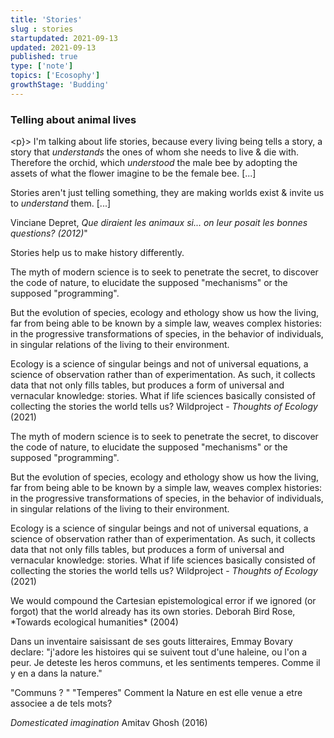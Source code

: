 ```yaml
---
title: 'Stories'
slug : stories
startupdated: 2021-09-13
updated: 2021-09-13
published: true
type: ['note']
topics: ['Ecosophy']
growthStage: 'Budding'
---
```


### Telling about animal lives

<SimpleCard width="700px">

<p}> I'm talking about life stories, because every living being tells a story, a story that *understands* the ones of whom she needs to live & die with. Therefore the orchid, which *understood* the male bee by adopting the assets of what the flower imagine to be the female bee. [...]

Stories aren't just telling something, they are making worlds exist & invite us to *understand* them. [...]

Vinciane Depret, *Que diraient les animaux si... on leur posait les bonnes questions? (2012)*"</p>

</SimpleCard>

Stories help us to make history differently.

<SimpleCard width="700px">

<p  style={{ textAlign: 'center' }}> The myth of modern science is to seek to penetrate the secret, to discover the code of nature, to elucidate the supposed "mechanisms" or the supposed "programming".

But the evolution of species, ecology and ethology show us how the living, far from being able to be known by a simple law, weaves complex histories: in the progressive transformations of species, in the behavior of individuals, in singular relations of the living to their environment.

Ecology is a science of singular beings and not of universal equations, a science of observation rather than of experimentation. As such, it collects data that not only fills tables, but produces a form of universal and vernacular knowledge: stories. What if life sciences basically consisted of collecting the stories the world tells us? Wildproject - *Thoughts of Ecology* (2021)</p>

</SimpleCard>

<SimpleCard width="700px">

<p  style={{ textAlign: 'center' }}> The myth of modern science is to seek to penetrate the secret, to discover the code of nature, to elucidate the supposed "mechanisms" or the supposed "programming".

But the evolution of species, ecology and ethology show us how the living, far from being able to be known by a simple law, weaves complex histories: in the progressive transformations of species, in the behavior of individuals, in singular relations of the living to their environment.

Ecology is a science of singular beings and not of universal equations, a science of observation rather than of experimentation. As such, it collects data that not only fills tables, but produces a form of universal and vernacular knowledge: stories. What if life sciences basically consisted of collecting the stories the world tells us? Wildproject - *Thoughts of Ecology* (2021)</p>

</SimpleCard>

<SimpleCard width="700px">

<p  style={{ textAlign: 'center' }}> We would compound the Cartesian epistemological error if we ignored (or forgot) that the world already has its own stories. Deborah Bird Rose, *Towards ecological humanities* (2004)</p>

</SimpleCard>

<SimpleCard width="700px">

<p  style={{ textAlign: 'center' }}> Dans un inventaire saisissant de ses gouts litteraires, Emmay Bovary declare: "j'adore les histoires qui se suivent tout d'une haleine, ou l'on a peur. Je deteste les heros communs, et les sentiments temperes. Comme il y en a dans la nature."

"Communs ? " "Temperes" Comment la Nature en est elle venue a etre associee a de tels mots?
	
*Domesticated imagination* Amitav Ghosh (2016)</p>

</SimpleCard>

